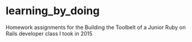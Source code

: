 # learning_by_doing
Homework assignments for the Building the Toolbelt of a Junior Ruby on Rails developer class I took in 2015

